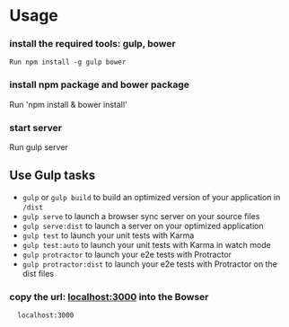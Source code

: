 # Usage

### install the required tools: gulp, bower

	Run npm install -g gulp bower

### install npm package and bower package

  Run 'npm install & bower install'

### start server

  Run gulp server

## Use Gulp tasks

* `gulp` or `gulp build` to build an optimized version of your application in `/dist`
* `gulp serve` to launch a browser sync server on your source files
* `gulp serve:dist` to launch a server on your optimized application
* `gulp test` to launch your unit tests with Karma
* `gulp test:auto` to launch your unit tests with Karma in watch mode
* `gulp protractor` to launch your e2e tests with Protractor
* `gulp protractor:dist` to launch your e2e tests with Protractor on the dist files

### copy the url: [localhost:3000](localhost:3000) into the Bowser 

	  localhost:3000	
